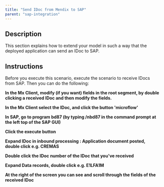 ```yaml
---
title: "Send IDoc from Mendix to SAP"
parent: "sap-integration"
---
```

## Description

This section explains how to extend your model in such a way that the deployed application can send an IDoc to SAP.

## Instructions

Before you execute this scenario, execute the scenario to receive IDocs from SAP.
Then you can do the following:

 **In the Mx Client, modify (if you want) fields in the root segment, by double clicking a received IDoc and then modify the fields.**

 **In the Mx Client select the IDoc, and click the button 'microflow'**

 **In SAP, go to program bd87 (by typing /nbd87 in the command prompt at the left top of the SAP GUI)**

  **Click the execute button**

   **Expand IDoc in inbound processing : Application document posted, double click e.g. CREMAS**

   **Double click the IDoc number of the IDoc that you've received**

**Expand Data records, double click e.g. E1LFA1M**

**At the right of the screen you can see and scroll through the fields of the received IDoc**

